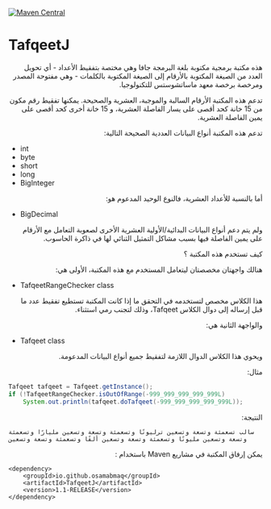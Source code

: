 [![Maven Central](https://maven-badges.herokuapp.com/maven-central/io.github.osamabmaq/TafqeetJ/badge.svg)](https://maven-badges.herokuapp.com/maven-central/io.github.osamabmaq/TafqeetJ)


# TafqeetJ

<p dir='rtl' align='right'>
هذه مكتبة برمجية مكتوبة بلغة البرمجة جافا وهي مختصة بتفقيط الأعداد - أي تحويل العدد من الصيغة المكتوبة بالأرقام إلى الصيغة المكتوبة بالكلمات - وهي مفتوحة المصدر ومرخصة برخصة معهد ماساتشوستس للتكنولوجيا.
</p>

<p dir='rtl' align='right'>
تدعم هذه المكتبة الأرقام السالبة والموجبة، العشرية والصحيحة. يمكنها تفقيط رقم مكون من 15 خانة كحد أقصى على يسار الفاصلة العشرية، و 15 خانة أخرى كحد أقصى على يمين الفاصلة العشرية.
</p>

<p dir='rtl' align='right'>
تدعم هذه المكتبة أنواع البيانات العددية الصحيحة التالية:
</p>

- int
- byte
- short
- long
- BigInteger

<p dir='rtl' align='right'>
أما بالنسبة للأعداد العشرية، فالنوع الوحيد المدعوم هو:
</p>

- BigDecimal

<p dir='rtl' align='right'>
ولم يتم دعم أنواع البيانات البدائية/الأولية العشرية الأخرى لصعوبة التعامل مع الأرقام على يمين الفاصلة فيها بسبب مشاكل التمثيل الثنائي لها في ذاكرة الحاسوب.
</p>

<p dir='rtl' align='right'>
كيف تستخدم هذه المكتبة ؟
</p>

<p dir='rtl' align='right'>
هنالك واجهتان مخصصتان ليتعامل المستخدم مع هذه المكتبة، الأولى هي:
</p>

- TafqeetRangeChecker class

<p dir='rtl' align='right'>
هذا الكلاس مخصص لتستخدمه في التحقق ما إذا كانت المكتبة تستطيع تفقيط عدد ما قبل إرساله إلى دوال الكلاس Tafqeet، وذلك لتجنب رمي استثناء.
</p>

<p dir='rtl' align='right'>
والواجهة الثانية هي:
</p>

- Tafqeet class

<p dir='rtl' align='right'>
ويحوي هذا الكلاس الدوال اللازمة لتفقيط جميع أنواع البيانات المدعومة.
</p>

<p dir='rtl' align='right'>
مثال:
</p>

```java
Tafqeet tafqeet = Tafqeet.getInstance();
if (!TafqeetRangeChecker.isOutOfRange(-999_999_999_999_999L)
    System.out.println(tafqeet.doTafqeet(-999_999_999_999_999L));
```

<p dir='rtl' align='right'>
النتيجة:
</p>


```
سالب تسعمئة وتسعة وتسعين ترليونًا وتسعمئة وتسعة وتسعين مليارًا وتسعمئة وتسعة وتسعين مليونًا وتسعمئة وتسعة وتسعين ألفًا وتسعمئة وتسعة وتسعين
```

<p dir='rtl' align='right'>
يمكن إرفاق المكتبة في مشاريع Maven باستخدام :
</p>

```x
<dependency>
    <groupId>io.github.osamabmaq</groupId>
    <artifactId>TafqeetJ</artifactId>
    <version>1.1-RELEASE</version>
</dependency>
```
